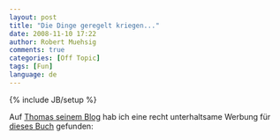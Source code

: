 ```yaml
---
layout: post
title: "Die Dinge geregelt kriegen..."
date: 2008-11-10 17:22
author: Robert Muehsig
comments: true
categories: [Off Topic]
tags: [Fun]
language: de
---
```

{% include JB/setup %}
<p>Auf <a href="http://blog.thomasbandt.de/39/2160/de/blog/getting-things-done-but-aimless.html" target="_blank">Thomas seinem Blog</a> hab ich eine recht unterhaltsame Werbung für <a href="http://www.amazon.de/Dinge-geregelt-kriegen-Funken-Selbstdisziplin/dp/3871346195/" target="_blank">dieses Buch</a> gefunden:</p> <div class="wlWriterSmartContent" id="scid:5737277B-5D6D-4f48-ABFC-DD9C333F4C5D:88893946-76ea-438b-9c6c-414499688fc6" style="padding-right: 0px; display: inline; padding-left: 0px; padding-bottom: 0px; margin: 0px; padding-top: 0px"><div id="17f5a3c7-9420-42fa-bd7e-d0c103f96374" style="margin: 0px; padding: 0px; display: inline;"><div><a href="http://www.youtube.com/watch?v=YAlGk6NKZHI" target="_new"><img src="{{BASE_PATH}}/assets/wp-images-de/videoda39f3935908.jpg" galleryimg="no" onload="var downlevelDiv = document.getElementById('17f5a3c7-9420-42fa-bd7e-d0c103f96374'); downlevelDiv.innerHTML = &quot;&lt;div&gt;&lt;object width=\&quot;425\&quot; height=\&quot;355\&quot;&gt;&lt;param name=\&quot;movie\&quot; value=\&quot;http://www.youtube.com/v/YAlGk6NKZHI\&quot;&gt;&lt;\/param&gt;&lt;param name=\&quot;wmode\&quot; value=\&quot;transparent\&quot;&gt;&lt;\/param&gt;&lt;embed src=\&quot;http://www.youtube.com/v/YAlGk6NKZHI\&quot; type=\&quot;application/x-shockwave-flash\&quot; wmode=\&quot;transparent\&quot; width=\&quot;425\&quot; height=\&quot;355\&quot;&gt;&lt;\/embed&gt;&lt;\/object&gt;&lt;\/div&gt;&quot;;" alt=""></a></div></div></div>
